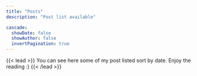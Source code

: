 ```yaml
---
title: "Posts"
description: "Post list available"

cascade:
  showDate: false
  showAuthor: false
  invertPagination: true
---
```


{{< lead >}} 
You can see here some of my post listed sort by date. Enjoy the reading :)
{{< /lead >}}